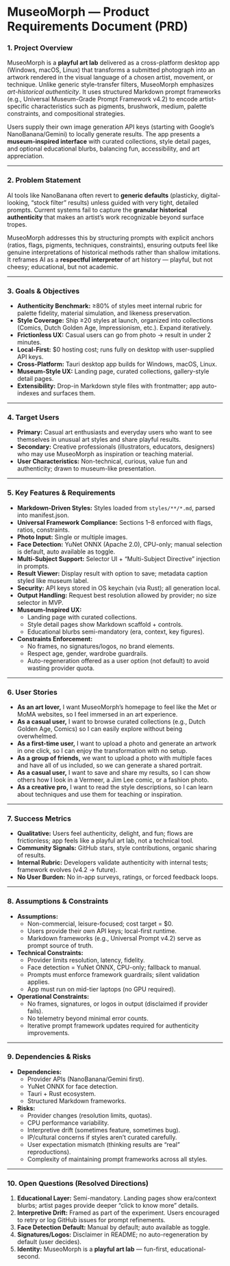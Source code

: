 # MuseoMorph — Product Requirements Document (PRD)

### 1. Project Overview

MuseoMorph is a **playful art lab** delivered as a cross-platform desktop app (Windows, macOS, Linux) that transforms a submitted photograph into an artwork rendered in the visual language of a chosen artist, movement, or technique. Unlike generic style-transfer filters, MuseoMorph emphasizes *art-historical authenticity*. It uses structured Markdown prompt frameworks (e.g., Universal Museum-Grade Prompt Framework v4.2) to encode artist-specific characteristics such as pigments, brushwork, medium, palette constraints, and compositional strategies.

Users supply their own image generation API keys (starting with Google’s NanoBanana/Gemini) to locally generate results. The app presents a **museum-inspired interface** with curated collections, style detail pages, and optional educational blurbs, balancing fun, accessibility, and art appreciation.

------

### 2. Problem Statement

AI tools like NanoBanana often revert to **generic defaults** (plasticky, digital-looking, “stock filter” results) unless guided with very tight, detailed prompts. Current systems fail to capture the **granular historical authenticity** that makes an artist’s work recognizable beyond surface tropes.

MuseoMorph addresses this by structuring prompts with explicit anchors (ratios, flags, pigments, techniques, constraints), ensuring outputs feel like genuine interpretations of historical methods rather than shallow imitations. It reframes AI as a **respectful interpreter** of art history — playful, but not cheesy; educational, but not academic.

------

### 3. Goals & Objectives

- **Authenticity Benchmark:** ≥80% of styles meet internal rubric for palette fidelity, material simulation, and likeness preservation.
- **Style Coverage:** Ship ≥20 styles at launch, organized into collections (Comics, Dutch Golden Age, Impressionism, etc.). Expand iteratively.
- **Frictionless UX:** Casual users can go from photo → result in under 2 minutes.
- **Local-First:** $0 hosting cost; runs fully on desktop with user-supplied API keys.
- **Cross-Platform:** Tauri desktop app builds for Windows, macOS, Linux.
- **Museum-Style UX:** Landing page, curated collections, gallery-style detail pages.
- **Extensibility:** Drop-in Markdown style files with frontmatter; app auto-indexes and surfaces them.

------

### 4. Target Users

- **Primary:** Casual art enthusiasts and everyday users who want to see themselves in unusual art styles and share playful results.
- **Secondary:** Creative professionals (illustrators, educators, designers) who may use MuseoMorph as inspiration or teaching material.
- **User Characteristics:** Non-technical, curious, value fun and authenticity; drawn to museum-like presentation.

------

### 5. Key Features & Requirements

- **Markdown-Driven Styles:** Styles loaded from `styles/**/*.md`, parsed into manifest.json.
- **Universal Framework Compliance:** Sections 1–8 enforced with flags, ratios, constraints.
- **Photo Input:** Single or multiple images.
- **Face Detection:** YuNet ONNX (Apache 2.0), CPU-only; manual selection is default, auto available as toggle.
- **Multi-Subject Support:** Selector UI + “Multi-Subject Directive” injection in prompts.
- **Result Viewer:** Display result with option to save; metadata caption styled like museum label.
- **Security:** API keys stored in OS keychain (via Rust); all generation local.
- **Output Handling:** Request best resolution allowed by provider; no size selector in MVP.
- **Museum-Inspired UX:**
  - Landing page with curated collections.
  - Style detail pages show Markdown scaffold + controls.
  - Educational blurbs semi-mandatory (era, context, key figures).
- **Constraints Enforcement:**
  - No frames, no signatures/logos, no brand elements.
  - Respect age, gender, wardrobe guardrails.
  - Auto-regeneration offered as a user option (not default) to avoid wasting provider quota.

------

### 6. User Stories

- **As an art lover,** I want MuseoMorph’s homepage to feel like the Met or MoMA websites, so I feel immersed in an art experience.
- **As a casual user,** I want to browse curated collections (e.g., Dutch Golden Age, Comics) so I can easily explore without being overwhelmed.
- **As a first-time user,** I want to upload a photo and generate an artwork in one click, so I can enjoy the transformation with no setup.
- **As a group of friends,** we want to upload a photo with multiple faces and have all of us included, so we can generate a shared portrait.
- **As a casual user,** I want to save and share my results, so I can show others how I look in a Vermeer, a Jim Lee comic, or a fashion photo.
- **As a creative pro,** I want to read the style descriptions, so I can learn about techniques and use them for teaching or inspiration.

------

### 7. Success Metrics

- **Qualitative:** Users feel authenticity, delight, and fun; flows are frictionless; app feels like a playful art lab, not a technical tool.
- **Community Signals:** GitHub stars, style contributions, organic sharing of results.
- **Internal Rubric:** Developers validate authenticity with internal tests; framework evolves (v4.2 → future).
- **No User Burden:** No in-app surveys, ratings, or forced feedback loops.

------

### 8. Assumptions & Constraints

- **Assumptions:**
  - Non-commercial, leisure-focused; cost target = $0.
  - Users provide their own API keys; local-first runtime.
  - Markdown frameworks (e.g., Universal Prompt v4.2) serve as prompt source of truth.
- **Technical Constraints:**
  - Provider limits resolution, latency, fidelity.
  - Face detection = YuNet ONNX, CPU-only; fallback to manual.
  - Prompts must enforce framework guardrails; silent validation applies.
  - App must run on mid-tier laptops (no GPU required).
- **Operational Constraints:**
  - No frames, signatures, or logos in output (disclaimed if provider fails).
  - No telemetry beyond minimal error counts.
  - Iterative prompt framework updates required for authenticity improvements.

------

### 9. Dependencies & Risks

- **Dependencies:**
  - Provider APIs (NanoBanana/Gemini first).
  - YuNet ONNX for face detection.
  - Tauri + Rust ecosystem.
  - Structured Markdown frameworks.
- **Risks:**
  - Provider changes (resolution limits, quotas).
  - CPU performance variability.
  - Interpretive drift (sometimes feature, sometimes bug).
  - IP/cultural concerns if styles aren’t curated carefully.
  - User expectation mismatch (thinking results are “real” reproductions).
  - Complexity of maintaining prompt frameworks across all styles.

------

### 10. Open Questions (Resolved Directions)

1. **Educational Layer:** Semi-mandatory. Landing pages show era/context blurbs; artist pages provide deeper “click to know more” details.
2. **Interpretive Drift:** Framed as part of the experiment. Users encouraged to retry or log GitHub issues for prompt refinements.
3. **Face Detection Default:** Manual by default; auto available as toggle.
4. **Signatures/Logos:** Disclaimer in README; no auto-regeneration by default (user decides).
5. **Identity:** MuseoMorph is a **playful art lab** — fun-first, educational-second.

